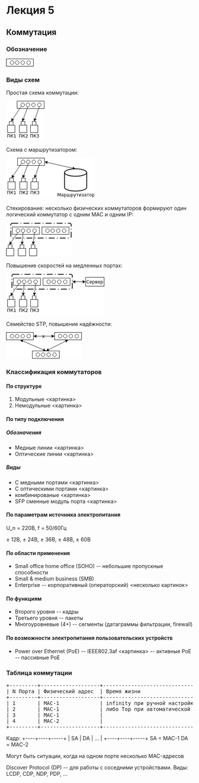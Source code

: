 # Лекция 5
## Коммутация
### Обозначение
![коммутация](https://raw.githubusercontent.com/krasnotsvetov/Networks_course/master/Images/5_1.png)
### Виды схем
Простая схема коммутации:

![1-я схема](https://raw.githubusercontent.com/krasnotsvetov/Networks_course/master/Images/5_2.png)

Схема с маршрутизатором:

![с маршрутизатором](https://raw.githubusercontent.com/krasnotsvetov/Networks_course/master/Images/5_3.png)

Стекирование: несколько физических коммутаторов формируют один логический коммутатор с одним MAC и одним IP:

![стекирование](https://raw.githubusercontent.com/krasnotsvetov/Networks_course/master/Images/5_4.png)

Повышение скоростей на медленных портах:

![](https://raw.githubusercontent.com/krasnotsvetov/Networks_course/master/Images/5_5.png)

Семейство STP, повышение надёжности:

![повышение надёжности](https://raw.githubusercontent.com/krasnotsvetov/Networks_course/master/Images/5_6.png)

### Классификация коммутаторов
#### По структуре
1. Модульные
<картинка>
2. Немодульные
<картинка>
#### По типу подключения
##### Обозначения
- Медные линии
<картинка>
- Оптические линии
<картинка>
##### Виды
- С медными портами
<картинка>
- С оптическими портами
<картинка>
- комбинированые
<картинка>
- SFP сменные модуль порта
<картинка>
#### По параметрам источника электропитания
U_n = 220В, f = 50/60Гц

± 12В, ± 24В, ± 36В, ± 48В, ± 60В
#### По области применения
- Small office home office (SOHO) -- небольшие пропускные способности
- Small & medium business (SMB) 
- Enterprise -- корпоративный (операторский)
<несколько картинок>
#### По функциям
- Второго уровня -- кадры
- Третьего уровня -- пакеты
- Многоуровневые (4+) -- сегменты (датаграммы фильтрации, firewall) 
#### По возможности электропитания пользовательских устройств
- Power over Ethernet (PoE) -- IEEE802.3af
<картинка>
-- активные PoE
-- пассивные PoE
### Таблица коммутации
<pre>
+---------+-------------------+---------------------------------------+
| N Порта | Физический адрес  | Время жизни                           |
+---------+-------------------+---------------------------------------+
| 1       | MAC-1             | infinity при ручной настройке         |
| 2       | MAC-1             | либо Top при автоматической настройке |
| 3       | MAC-1             |                                       |
| 4       | MAC-2             |                                       |
+---------+-------------------+---------------------------------------+
</pre>

Кадр:
+----+----+-----+
| SA | DA | ... |
+----+----+-----+
SA = MAC-1
DA = MAC-2

Могут быть ситуации, когда на одном порте несколько MAC-адресов

Discover Protocol (DP) -- для работы с соседними устройствами. Виды: LCDP, CDP, NDP, PDP, ...
